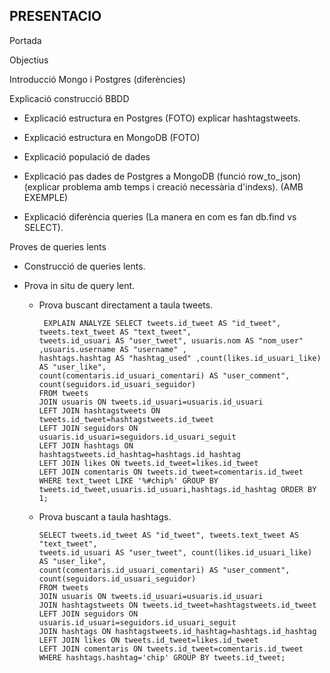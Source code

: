 ## PRESENTACIO

Portada

Objectius

Introducció Mongo i Postgres (diferències)

Explicació construcció BBDD

* Explicació estructura en Postgres (FOTO) explicar hashtagstweets.
 
* Explicació estructura en MongoDB (FOTO)
 
* Explicació populació de dades
 
* Explicació pas dades de Postgres a MongoDB (funció row_to_json) 
  (explicar problema amb temps i creació necessària d'indexs). (AMB EXEMPLE)
 
* Explicació diferència queries (La manera en com es fan db.find vs SELECT).


Proves de queries lents

* Construcció de queries lents.

* Prova in situ de query lent.

    * Prova buscant directament a taula tweets.
    
        ```
         EXPLAIN ANALYZE SELECT tweets.id_tweet AS "id_tweet", tweets.text_tweet AS "text_tweet", 
        tweets.id_usuari AS "user_tweet", usuaris.nom AS "nom_user" ,usuaris.username AS "username" ,
        hashtags.hashtag AS "hashtag_used" ,count(likes.id_usuari_like) AS "user_like", 
        count(comentaris.id_usuari_comentari) AS "user_comment", count(seguidors.id_usuari_seguidor) 
        FROM tweets 
        JOIN usuaris ON tweets.id_usuari=usuaris.id_usuari 
        LEFT JOIN hashtagstweets ON tweets.id_tweet=hashtagstweets.id_tweet 
        LEFT JOIN seguidors ON usuaris.id_usuari=seguidors.id_usuari_seguit
        LEFT JOIN hashtags ON hashtagstweets.id_hashtag=hashtags.id_hashtag
        LEFT JOIN likes ON tweets.id_tweet=likes.id_tweet
        LEFT JOIN comentaris ON tweets.id_tweet=comentaris.id_tweet 
        WHERE text_tweet LIKE '%#chip%' GROUP BY tweets.id_tweet,usuaris.id_usuari,hashtags.id_hashtag ORDER BY 1;
        ```
 
    * Prova buscant a taula hashtags.

        ```
        SELECT tweets.id_tweet AS "id_tweet", tweets.text_tweet AS "text_tweet", 
        tweets.id_usuari AS "user_tweet", count(likes.id_usuari_like) AS "user_like", 
        count(comentaris.id_usuari_comentari) AS "user_comment", count(seguidors.id_usuari_seguidor) 
        FROM tweets 
        JOIN usuaris ON tweets.id_usuari=usuaris.id_usuari 
        JOIN hashtagstweets ON tweets.id_tweet=hashtagstweets.id_tweet 
        LEFT JOIN seguidors ON usuaris.id_usuari=seguidors.id_usuari_seguit
        JOIN hashtags ON hashtagstweets.id_hashtag=hashtags.id_hashtag
        LEFT JOIN likes ON tweets.id_tweet=likes.id_tweet
        LEFT JOIN comentaris ON tweets.id_tweet=comentaris.id_tweet 
        WHERE hashtags.hashtag='chip' GROUP BY tweets.id_tweet;
        ```
  
